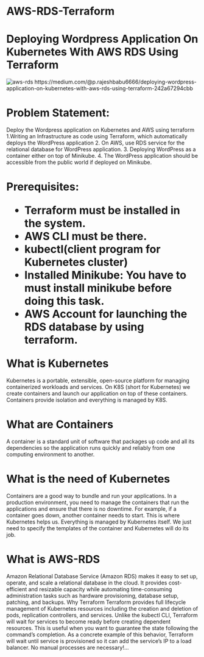 # AWS-RDS-Terraform

<h1>Deploying Wordpress Application On Kubernetes With AWS RDS Using Terraform</h1>
<img src="https://miro.medium.com/max/1400/1*6aMa8fOkcpW1V7QzVEmPKw.png" alt="aws-rds">
https://medium.com/@p.rajeshbabu6666/deploying-wordpress-application-on-kubernetes-with-aws-rds-using-terraform-242a67294cbb

<h1>Problem Statement:</h1>
Deploy the Wordpress application on Kubernetes and AWS using terraform
1.Writing an Infrastructure as code using Terraform, which automatically deploys the WordPress application
2. On AWS, use RDS service for the relational database for WordPress application.
3. Deploying WordPress as a container either on top of Minikube.
4. The WordPress application should be accessible from the public world if deployed on Minikube.

<h1>Prerequisites:</h>
<ul>
<li>Terraform must be installed in the system.</li>
<li>AWS CLI must be there.</li>
<li>kubectl(client program for Kubernetes cluster)</li>
<li>Installed Minikube: You have to must install minikube before doing this task.</li>
<li>AWS Account for launching the RDS database by using terraform.</li>
  </ul
<h1>What is Kubernetes</h1>
Kubernetes is a portable, extensible, open-source platform for managing containerized workloads and services. On K8S (short for Kubernetes) we create containers and launch our application on top of these containers. Containers provide isolation and everything is managed by K8S.
<h1>What are Containers</h1>
A container is a standard unit of software that packages up code and all its dependencies so the application runs quickly and reliably from one computing environment to another.
<h1>What is the need of Kubernetes</h1>
Containers are a good way to bundle and run your applications. In a production environment, you need to manage the containers that run the applications and ensure that there is no downtime. For example, if a container goes down, another container needs to start. This is where Kubernetes helps us. Everything is managed by Kubernetes itself. We just need to specify the templates of the container and Kubernetes will do its job.
<h1>What is AWS-RDS</h1>
Amazon Relational Database Service (Amazon RDS) makes it easy to set up, operate, and scale a relational database in the cloud. It provides cost-efficient and resizable capacity while automating time-consuming administration tasks such as hardware provisioning, database setup, patching, and backups.
Why Terraform
Terraform provides full lifecycle management of Kubernetes resources including the creation and deletion of pods, replication controllers, and services.
Unlike the kubectl CLI, Terraform will wait for services to become ready before creating dependent resources. This is useful when you want to guarantee the state following the command’s completion. As a concrete example of this behavior, Terraform will wait until service is provisioned so it can add the service’s IP to a load balancer. No manual processes are necessary!…
